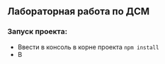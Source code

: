 ## Лабораторная работа по ДСМ

### Запуск проекта:
 - Ввести в консоль в корне проекта `npm install`
 - В 